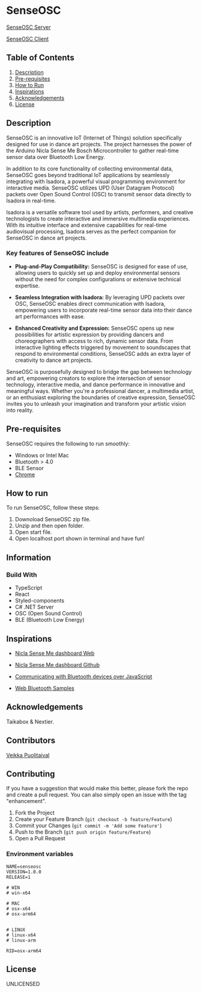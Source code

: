 # SenseOSC

[SenseOSC Server](https://github.com/veikka-p/senseosc-server)

[SenseOSC Client](https://github.com/veikka-p/senseosc-client)

## Table of Contents

1. [Description](#description)
2. [Pre-requisites](#pre-requisites)
3. [How to Run](#how-to-run)
4. [Inspirations](#inspirations)
5. [Acknowledgements](#acknowledgements)
6. [License](#license)

## Description

SenseOSC is an innovative IoT (Internet of Things) solution specifically designed for use in dance art projects. The project harnesses the power of the Arduino Nicla Sense Me Bosch Microcontroller to gather real-time sensor data over Bluetooth Low Energy.

In addition to its core functionality of collecting environmental data, SenseOSC goes beyond traditional IoT applications by seamlessly integrating with Isadora, a powerful visual programming environment for interactive media. SenseOSC utilizes UPD (User Datagram Protocol) packets over Open Sound Control (OSC) to transmit sensor data directly to Isadora in real-time.

Isadora is a versatile software tool used by artists, performers, and creative technologists to create interactive and immersive multimedia experiences. With its intuitive interface and extensive capabilities for real-time audiovisual processing, Isadora serves as the perfect companion for SenseOSC in dance art projects.

### Key features of SenseOSC include

- **Plug-and-Play Compatibility:** SenseOSC is designed for ease of use, allowing users to quickly set up and deploy environmental sensors without the need for complex configurations or extensive technical expertise.

- **Seamless Integration with Isadora:** By leveraging UPD packets over OSC, SenseOSC enables direct communication with Isadora, empowering users to incorporate real-time sensor data into their dance art performances with ease.

- **Enhanced Creativity and Expression:** SenseOSC opens up new possibilities for artistic expression by providing dancers and choreographers with access to rich, dynamic sensor data. From interactive lighting effects triggered by movement to soundscapes that respond to environmental conditions, SenseOSC adds an extra layer of creativity to dance art projects.

SenseOSC is purposefully designed to bridge the gap between technology and art, empowering creators to explore the intersection of sensor technology, interactive media, and dance performance in innovative and meaningful ways. Whether you're a professional dancer, a multimedia artist, or an enthusiast exploring the boundaries of creative expression, SenseOSC invites you to unleash your imagination and transform your artistic vision into reality.

## Pre-requisites

SenseOSC requires the following to run smoothly:

- Windows or Intel Mac
- Bluetooth > 4.0
- BLE Sensor
- [Chrome](https://www.google.com/intl/en_en/chrome/)

## How to run

To run SenseOSC, follow these steps:

1. Downoload SenseOSC zip file.
2. Unzip and then open folder.
3. Open start file.
4. Open localhost port shown in terminal and have fun!

## Information

### Build With

- TypeScript
- React
- Styled-components
- C# .NET Server
- OSC (Open Sound Control)
- BLE (Bluetooth Low Energy)

## Inspirations

- [Nicla Sense Me dashboard Web](https://arduino.github.io/ArduinoAI/NiclaSenseME-dashboard)

- [Nicla Sense Me dashboard Github](https://github.com/arduino/ArduinoAI/tree/main/NiclaSenseME-dashboard)

- [Communicating with Bluetooth devices over JavaScript](https://developer.chrome.com/docs/capabilities/bluetooth)

- [Web Bluetooth Samples](https://googlechrome.github.io/samples/web-bluetooth/)

## Acknowledgements

Taikabox & Nextier.

## Contributors

[Veikka Puolitaival](https://github.com/veikka-p/)

## Contributing

If you have a suggestion that would make this better, please fork the repo and create a pull request. You can also simply open an issue with the tag "enhancement".

1. Fork the Project
2. Create your Feature Branch (`git checkout -b feature/Feature`)
3. Commit your Changes (`git commit -m 'Add some Feature'`)
4. Push to the Branch (`git push origin feature/Feature`)
5. Open a Pull Request

### Environment variables

``` 
NAME=senseosc
VERSION=1.0.0
RELEASE=1

# WIN
# win-x64

# MAC
# osx-x64
# osx-arm64


# LINUX
# linux-x64
# linux-arm

RID=osx-arm64
```

## License

UNLICENSED
